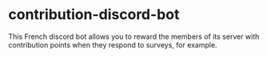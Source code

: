 # contribution-discord-bot
This French discord bot allows you to reward the members of its server with contribution points when they respond to surveys, for example.
